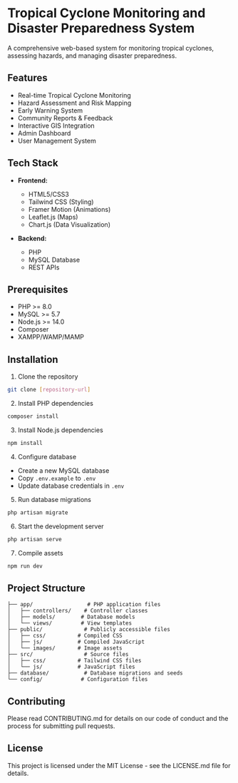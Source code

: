 # Tropical Cyclone Monitoring and Disaster Preparedness System

A comprehensive web-based system for monitoring tropical cyclones, assessing hazards, and managing disaster preparedness.

## Features

- Real-time Tropical Cyclone Monitoring
- Hazard Assessment and Risk Mapping
- Early Warning System
- Community Reports & Feedback
- Interactive GIS Integration
- Admin Dashboard
- User Management System

## Tech Stack

- **Frontend:**
  - HTML5/CSS3
  - Tailwind CSS (Styling)
  - Framer Motion (Animations)
  - Leaflet.js (Maps)
  - Chart.js (Data Visualization)

- **Backend:**
  - PHP
  - MySQL Database
  - REST APIs

## Prerequisites

- PHP >= 8.0
- MySQL >= 5.7
- Node.js >= 14.0
- Composer
- XAMPP/WAMP/MAMP

## Installation

1. Clone the repository
```bash
git clone [repository-url]
```

2. Install PHP dependencies
```bash
composer install
```

3. Install Node.js dependencies
```bash
npm install
```

4. Configure database
- Create a new MySQL database
- Copy `.env.example` to `.env`
- Update database credentials in `.env`

5. Run database migrations
```bash
php artisan migrate
```

6. Start the development server
```bash
php artisan serve
```

7. Compile assets
```bash
npm run dev
```

## Project Structure

```
├── app/                 # PHP application files
│   ├── controllers/    # Controller classes
│   ├── models/        # Database models
│   └── views/         # View templates
├── public/             # Publicly accessible files
│   ├── css/          # Compiled CSS
│   ├── js/           # Compiled JavaScript
│   └── images/       # Image assets
├── src/                # Source files
│   ├── css/          # Tailwind CSS files
│   └── js/           # JavaScript files
├── database/           # Database migrations and seeds
└── config/            # Configuration files
```

## Contributing

Please read CONTRIBUTING.md for details on our code of conduct and the process for submitting pull requests.

## License

This project is licensed under the MIT License - see the LICENSE.md file for details. 